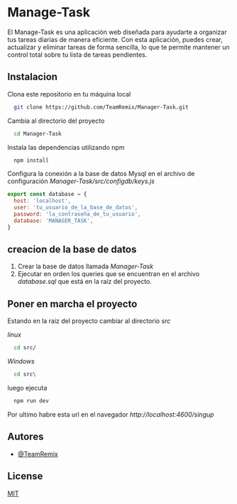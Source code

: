 
# Manage-Task

El Manage-Task  es una aplicación web diseñada para ayudarte a organizar tus tareas diarias de manera eficiente. Con esta aplicación, puedes crear, actualizar y eliminar tareas de forma sencilla, lo que te permite mantener un control total sobre tu lista de tareas pendientes.


## Instalacion 

Clona este repositorio en tu máquina local

```bash
  git clone https://github.com/TeamRemix/Manager-Task.git

```

Cambia al directorio del proyecto
```bash
  cd Manager-Task

```
Instala las dependencias utilizando npm
```bash
  npm install

```

Configura la conexión a la base de datos Mysql  en el archivo de configuración _Manager-Task/src/configdb/keys.js_

```javascript
export const database = {
  host: 'localhost',
  user: 'tu_usuario_de_la_base_de_datos',
  password: 'la_contraseña_de_tu_usuario',
  database: 'MANAGER_TASK',
}

```

## creacion de la base de datos
  1. Crear la base de datos llamada     _Manager-Task_
  2. Ejecutar en orden los queries que se   encuentran en el archivo _database.sql_   que está en la raíz del proyecto.


## Poner en marcha el proyecto

Estando en la raiz del proyecto cambiar al directorio _src_

*linux*
```bash
  cd src/
```
*Windows*
```bash
  cd src\
```

luego ejecuta

```bash
  npm run dev
```

Por ultimo habre esta url en el navegador
_http://localhost:4600/singup_

## Autores

- [@TeamRemix](https://github.com/TeamRemix)


## License

[MIT](https://choosealicense.com/licenses/mit/)

